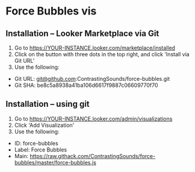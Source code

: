 # Force Bubbles vis

## Installation – Looker Marketplace via Git
1. Go to https://YOUR-INSTANCE.looker.com/marketplace/installed
2. Click on the button with three dots in the top right, and click 'Install via Git URL'
3. Use the following:
- Git URL: git@github.com:ContrastingSounds/force-bubbles.git
- Git SHA: be8c5a8938a41ba106d6617f9887c06609770f70

## Installation – using git
1. Go to https://YOUR-INSTANCE.looker.com/admin/visualizations
2. Click 'Add Visualization'
3. Use the following:
- ID: force-bubbles
- Label: Force Bubbles
- Main: https://raw.githack.com/ContrastingSounds/force-bubbles/master/force-bubbles.js


